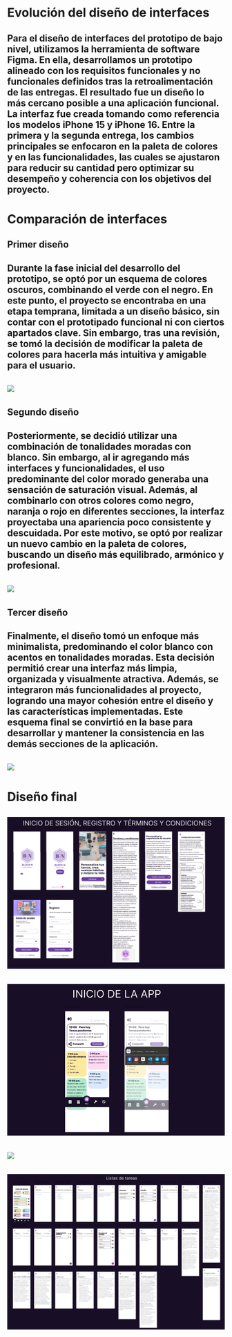 # Evolución del diseño de interfaces
Para el diseño de interfaces del prototipo de bajo nivel, utilizamos la herramienta de software Figma. En ella, desarrollamos un prototipo alineado con los requisitos funcionales y no funcionales definidos tras la retroalimentación de las entregas. El resultado fue un diseño lo más cercano posible a una aplicación funcional. La interfaz fue creada tomando como referencia los modelos iPhone 15 y iPhone 16. Entre la primera y la segunda entrega, los cambios principales se enfocaron en la paleta de colores y en las funcionalidades, las cuales se ajustaron para reducir su cantidad pero optimizar su desempeño y coherencia con los objetivos del proyecto.
---
# Comparación de interfaces
## Primer diseño
Durante la fase inicial del desarrollo del prototipo, se optó por un esquema de colores oscuros, combinando el verde con el negro. En este punto, el proyecto se encontraba en una etapa temprana, limitada a un diseño básico, sin contar con el prototipado funcional ni con ciertos apartados clave. Sin embargo, tras una revisión, se tomó la decisión de modificar la paleta de colores para hacerla más intuitiva y amigable para el usuario.
---
![](https://github.com/raul-baul/Proyecto-Block-N/blob/Tercera-Entrega/Assets/primer%20dise%C3%B1o.PNG)
---
## Segundo diseño
Posteriormente, se decidió utilizar una combinación de tonalidades moradas con blanco. Sin embargo, al ir agregando más interfaces y funcionalidades, el uso predominante del color morado generaba una sensación de saturación visual. Además, al combinarlo con otros colores como negro, naranja o rojo en diferentes secciones, la interfaz proyectaba una apariencia poco consistente y descuidada. Por este motivo, se optó por realizar un nuevo cambio en la paleta de colores, buscando un diseño más equilibrado, armónico y profesional.
---
![](https://github.com/raul-baul/Proyecto-Block-N/blob/Tercera-Entrega/Assets/segundo%20dise%C3%B1o.PNG)
---
## Tercer diseño
Finalmente, el diseño tomó un enfoque más minimalista, predominando el color blanco con acentos en tonalidades moradas. Esta decisión permitió crear una interfaz más limpia, organizada y visualmente atractiva. Además, se integraron más funcionalidades al proyecto, logrando una mayor cohesión entre el diseño y las características implementadas. Este esquema final se convirtió en la base para desarrollar y mantener la consistencia en las demás secciones de la aplicación.
---
![](https://github.com/raul-baul/Proyecto-Block-N/blob/Tercera-Entrega/Assets/tercer%20dise%C3%B1o.PNG)
---
# Diseño final
![](https://github.com/raul-baul/Proyecto-Block-N/blob/Tercera-Entrega/Assets/INICIO.PNG)
---
![](https://github.com/raul-baul/Proyecto-Block-N/blob/Tercera-Entrega/Assets/INICIO%20DE%20LA%20APP.PNG)
---
![](https://github.com/raul-baul/Proyecto-Block-N/blob/Tercera-Entrega/Assets/Configuraci%C3%B3n.PNG)
---
![](https://github.com/raul-baul/Proyecto-Block-N/blob/Tercera-Entrega/Assets/Lista%20de%20tareas.PNG)
---
